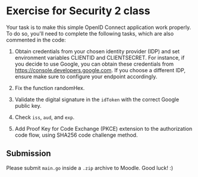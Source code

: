# Exercise for Security 2 class

Your task is to make this simple OpenID Connect application work properly. To do so, you'll need to complete the following tasks, which are also commented in the code:

1. Obtain credentials from your chosen identity provider (IDP) and set environment variables CLIENTID and CLIENTSECRET. For instance, if you decide to use Google, you can obtain these credentials from https://console.developers.google.com. If you choose a different IDP, ensure make sure to configure your endpoint accordingly.

2. Fix the function randomHex.

3. Validate the digital signature in the `idToken` with the correct Google public key.

4. Check `iss`, `aud`, and `exp`.

5. Add Proof Key for Code Exchange (PKCE) extension to the authorization code flow, using SHA256 code challenge method.

## Submission
Please submit `main.go` inside a `.zip` archive to Moodle. Good luck! :)
